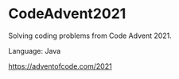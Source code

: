 # CodeAdvent2021
Solving coding problems from Code Advent 2021.

Language: Java

https://adventofcode.com/2021
